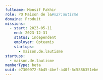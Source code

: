 ```yaml
---
fullname: Monsif Fakhir
role: PO Maison de l&#x27;autisme
domaine: Produit
missions:
  - start: 2023-05-11
    end: 2023-12-31
    status: independent
    employer: Opteamis
    startups:
      - maison.de.lautisme
startups:
  - maison.de.lautisme
memberType: beta
uuid: e7300972-5b45-4bef-a40f-6c5886351ebe
---
```

